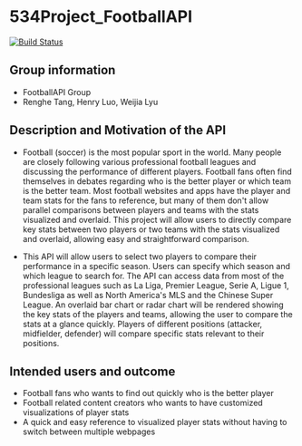 # 534Project_FootballAPI
[![Build Status](https://app.travis-ci.com/henryluo-lyh/534Project_FootballAPI.svg?branch=main)](https://app.travis-ci.com/henryluo-lyh/534Project_FootballAPI)

## Group information
- FootballAPI Group
- Renghe Tang, Henry Luo, Weijia Lyu

## Description and Motivation of the API
- Football (soccer) is the most popular sport in the world. Many people are closely following various professional football leagues and discussing the performance of different players. Football fans often find themselves in debates regarding who is the better player or which team is the better team. Most football websites and apps have the player and team stats for the fans to reference, but many of them don't allow parallel comparisons between players and teams with the stats visualized and overlaid. This project will allow users to directly compare key stats between two players or two teams with the stats visualized and overlaid, allowing easy and straightforward comparison. 

- This API will allow users to select two players to compare their performance in a specific season. Users can specify which season and which league to search for. The API can access data from most of the professional leagues such as La Liga, Premier League, Serie A, Ligue 1, Bundesliga as well as North America's MLS and the Chinese Super League. An overlaid bar chart or radar chart will be rendered showing the key stats of the players and teams, allowing the user to compare the stats at a glance quickly. Players of different positions (attacker, midfielder, defender) will compare specific stats relevant to their positions. 

## Intended users and outcome
- Football fans who wants to find out quickly who is the better player
- Football related content creators who wants to have customized visualizations of player stats
- A quick and easy reference to visualized player stats without having to switch between multiple webpages